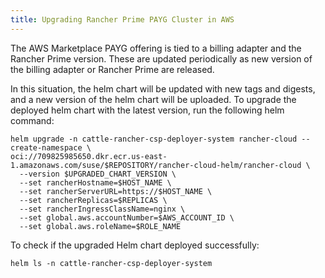 ```yaml
---
title: Upgrading Rancher Prime PAYG Cluster in AWS
---
```


The AWS Marketplace PAYG offering is tied to a billing adapter and the Rancher Prime version. These are updated periodically as new version of the billing adapter or Rancher Prime are released.

In this situation, the helm chart will be updated with new tags and digests, and a new version of the helm chart will be uploaded. To upgrade the deployed helm chart with the latest version, run the following helm command:

```shell
helm upgrade -n cattle-rancher-csp-deployer-system rancher-cloud --create-namespace \
oci://709825985650.dkr.ecr.us-east-1.amazonaws.com/suse/$REPOSITORY/rancher-cloud-helm/rancher-cloud \
  --version $UPGRADED_CHART_VERSION \
  --set rancherHostname=$HOST_NAME \
  --set rancherServerURL=https://$HOST_NAME \
  --set rancherReplicas=$REPLICAS \
  --set rancherIngressClassName=nginx \
  --set global.aws.accountNumber=$AWS_ACCOUNT_ID \
  --set global.aws.roleName=$ROLE_NAME
```

To check if the upgraded Helm chart deployed successfully:

```shell
helm ls -n cattle-rancher-csp-deployer-system
```
